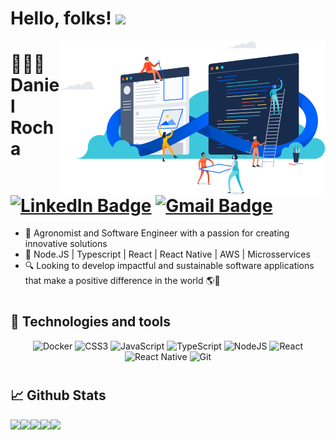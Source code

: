 ﻿# Hello, folks! <img src="https://raw.githubusercontent.com/MartinHeinz/MartinHeinz/master/wave.gif" width="30px">

<img align="right"  src="https://github.com/marcelelvis/marcelelvis/blob/main/foto.png" width="425px"/>
 
# 👨🏻‍💻 Daniel Rocha   [![LinkedIn Badge](https://img.shields.io/badge/-Daniel%20Rocha-6495ED?style=flat-square&labelColor=6495ED&logo=linkedin&logoColor=white&link=https://www.linkedin.com/in/danielbrazrocha)](https://www.linkedin.com/in/danielbrazrocha) [![Gmail Badge](https://img.shields.io/badge/-dgustavo@id.uff.br-c13232?style=flat-square&logo=Gmail&logoColor=white&link=mailto:dgustavo@id.uff.br)](mailto:dgustavo@id.uff.br)
  



- 🌱 Agronomist and Software Engineer with a passion for creating innovative solutions
- 💙 Node.JS | Typescript | React | React Native | AWS | Microsservices
- 🔍 Looking to develop impactful and sustainable software applications that make a positive difference in the world 🌎🚀


###
##
###


#
## 🔧 Technologies and tools

<p align="center"><img src="https://img.shields.io/badge/docker-%230db7ed.svg?&style=for-the-badge&logo=docker&logoColor=white" alt="Docker"> <img alt="CSS3" src="https://img.shields.io/badge/css3%20-%231572B6.svg?&style=for-the-badge&logo=css3&logoColor=white"/> <img alt="JavaScript" src="https://img.shields.io/badge/javascript%20-%23323330.svg?&style=for-the-badge&logo=javascript&logoColor=%23F7DF1E"/> <img alt="TypeScript" src="https://img.shields.io/badge/typescript%20-%23007ACC.svg?&style=for-the-badge&logo=typescript&logoColor=white"/> <img alt="NodeJS" src="https://img.shields.io/badge/node.js%20-%2343853D.svg?&style=for-the-badge&logo=node.js&logoColor=white"/> <img alt="React" src="https://img.shields.io/badge/react%20-%2320232a.svg?&style=for-the-badge&logo=react&logoColor=%2361DAFB"/> <img alt="React Native" src="https://img.shields.io/badge/React_Native-20232A?style=for-the-badge&logo=react&logoColor=61DAFB" /> <img alt="Git" src="https://img.shields.io/badge/git%20-%23F05033.svg?&style=for-the-badge&logo=git&logoColor=white"/></p>

#
## 📈 Github Stats

![](https://github-profile-summary-cards.vercel.app/api/cards/profile-details?username=danielbrazrocha&theme=github_dark)![](https://github-profile-summary-cards.vercel.app/api/cards/repos-per-language?username=danielbrazrocha&theme=github_dark)![](https://github-profile-summary-cards.vercel.app/api/cards/stats?username=danielbrazrocha&theme=github_dark)![](https://github-profile-summary-cards.vercel.app/api/cards/most-commit-language?username=danielbrazrocha&theme=github_dark)![](https://github-profile-summary-cards.vercel.app/api/cards/productive-time?username=danielbrazrocha&theme=github_dark)

